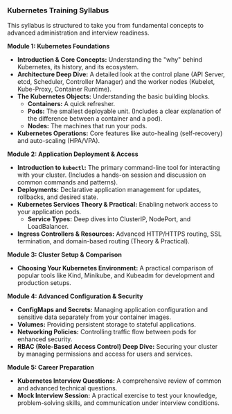 
### **Kubernetes Training Syllabus**

This syllabus is structured to take you from fundamental concepts to advanced administration and interview readiness.

**Module 1: Kubernetes Foundations**
*   **Introduction & Core Concepts:** Understanding the "why" behind Kubernetes, its history, and its ecosystem.
*   **Architecture Deep Dive:** A detailed look at the control plane (API Server, etcd, Scheduler, Controller Manager) and the worker nodes (Kubelet, Kube-Proxy, Container Runtime).
*   **The Kubernetes Objects:** Understanding the basic building blocks.
    *   **Containers:** A quick refresher.
    *   **Pods:** The smallest deployable unit. (Includes a clear explanation of the difference between a container and a pod).
    *   **Nodes:** The machines that run your pods.
*   **Kubernetes Operations:** Core features like auto-healing (self-recovery) and auto-scaling (HPA/VPA).

**Module 2: Application Deployment & Access**
*   **Introduction to `kubectl`:** The primary command-line tool for interacting with your cluster. (Includes a hands-on session and discussion on common commands and patterns).
*   **Deployments:** Declarative application management for updates, rollbacks, and desired state.
*   **Kubernetes Services Theory & Practical:** Enabling network access to your application pods.
    *   **Service Types:** Deep dives into ClusterIP, NodePort, and LoadBalancer.
*   **Ingress Controllers & Resources:** Advanced HTTP/HTTPS routing, SSL termination, and domain-based routing (Theory & Practical).

**Module 3: Cluster Setup & Comparison**
*   **Choosing Your Kubernetes Environment:** A practical comparison of popular tools like Kind, Minikube, and Kubeadm for development and production setups.

**Module 4: Advanced Configuration & Security**
*   **ConfigMaps and Secrets:** Managing application configuration and sensitive data separately from your container images.
*   **Volumes:** Providing persistent storage to stateful applications.
*   **Networking Policies:** Controlling traffic flow between pods for enhanced security.
*   **RBAC (Role-Based Access Control) Deep Dive:** Securing your cluster by managing permissions and access for users and services.

**Module 5: Career Preparation**
*   **Kubernetes Interview Questions:** A comprehensive review of common and advanced technical questions.
*   **Mock Interview Session:** A practical exercise to test your knowledge, problem-solving skills, and communication under interview conditions.
